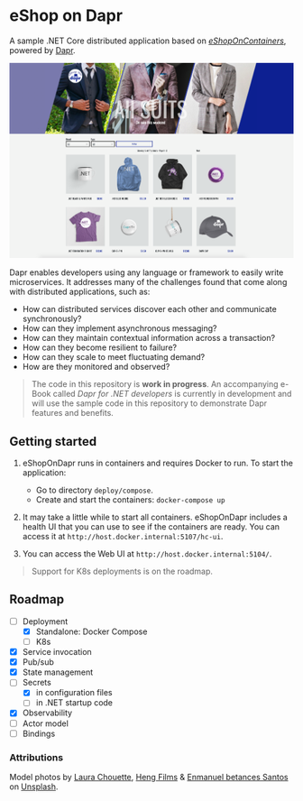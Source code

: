 # eShop on Dapr

A sample .NET Core distributed application based on *[eShopOnContainers](https://github.com/dotnet-architecture/eShopOnContainers)*, powered by [Dapr](https://dapr.io/).

![eShopOnDapr](media/eshopondapr.png)

Dapr enables developers using any language or framework to easily write microservices. It addresses many of the challenges found that come along with distributed applications, such as:

- How can distributed services discover each other and communicate synchronously?
 - How can they implement asynchronous messaging? 
 - How can they maintain contextual information across a transaction?
 - How can they become resilient to failure?
 - How can they scale to meet fluctuating demand?
 - How are they monitored and observed?

> The code in this repository is **work in progress**. An accompanying e-Book called *Dapr for .NET developers* is currently in development and will use the sample code in this repository to demonstrate Dapr features and benefits.

## Getting started

1. eShopOnDapr runs in containers and requires Docker to run. To start the application:
   - Go to directory `deploy/compose`.
   - Create and start the containers: `docker-compose up`

2. It may take a little while to start all containers. eShopOnDapr includes a health UI that you can use to see if the containers are ready. You can access it at `http://host.docker.internal:5107/hc-ui`.

3. You can access the Web UI at `http://host.docker.internal:5104/`.

> Support for K8s deployments is on the roadmap.

## Roadmap

- [ ] Deployment
  - [x] Standalone: Docker Compose
  - [ ] K8s
- [x] Service invocation
- [x] Pub/sub
- [x] State management
- [ ] Secrets
  - [x] in configuration files
  - [ ] in .NET startup code
- [x] Observability
- [ ] Actor model
- [ ] Bindings

### Attributions

Model photos by  [Laura Chouette](https://unsplash.com/@laurachouette?utm_source=unsplash&utm_medium=referral&utm_content=creditCopyText), [Heng Films](https://unsplash.com/@hengfilms?utm_source=unsplash&utm_medium=referral&utm_content=creditCopyText) & [Enmanuel betances Santos](https://unsplash.com/@enmanuelbs?utm_source=unsplash&utm_medium=referral&utm_content=creditCopyText) on  [Unsplash](https://unsplash.com/photos/HqtYwlY9dxs?utm_source=unsplash&utm_medium=referral&utm_content=creditCopyText).

